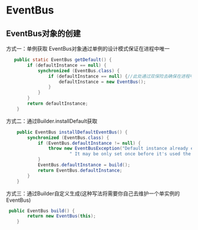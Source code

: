 # EventBus

## EventBus对象的创建
方式一：单例获取
EventBus对象通过单例的设计模式保证在进程中唯一

```java
   public static EventBus getDefault() {
        if (defaultInstance == null) {
            synchronized (EventBus.class) {
                if (defaultInstance == null) {//此处通过双保险去确保在进程中只有一个对象
                    defaultInstance = new EventBus();
                }
            }
        }
        return defaultInstance;
    }

```
方式二：通过Builder.installDefault获取
```java
    public EventBus installDefaultEventBus() {
        synchronized (EventBus.class) {
            if (EventBus.defaultInstance != null) {
                throw new EventBusException("Default instance already exists." +
                        " It may be only set once before it's used the first time to ensure consistent behavior.");
            }
            EventBus.defaultInstance = build();
            return EventBus.defaultInstance;
        }
    }

```
方式三：通过Builder自定义生成(这种写法将需要你自己去维护一个单实例的EventBus)
```java
 public EventBus build() {
        return new EventBus(this);
    }


```


